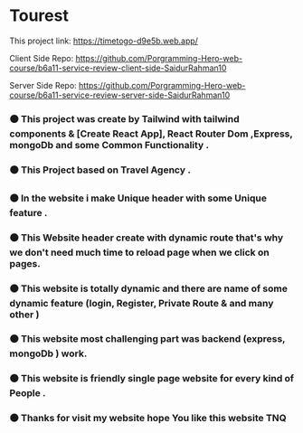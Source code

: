 # Tourest

This project link: https://timetogo-d9e5b.web.app/

Client Side Repo: https://github.com/Porgramming-Hero-web-course/b6a11-service-review-client-side-SaidurRahman10

Server Side Repo: https://github.com/Porgramming-Hero-web-course/b6a11-service-review-server-side-SaidurRahman10

### ⚫ This project was create by Tailwind with tailwind components & [Create React App], React Router Dom ,Express, mongoDb and some Common Functionality .

### ⚫ This Project based on Travel Agency .

### ⚫ In the website i make Unique header with some Unique feature .

### ⚫ This Website header create with dynamic route that's why we don't need much time to reload page when we click on pages.

### ⚫ This website is totally dynamic and there are name of some dynamic feature (login, Register, Private Route & and many other )

### ⚫ This website most challenging part was backend (express, mongoDb ) work.

### ⚫ This website is friendly single page website for every kind of People .

### ⚫ Thanks for visit my website hope You like this website TNQ

